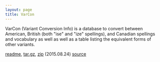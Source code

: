 ```yaml
---
layout: page
title: VarCon
---
```


VarCon (Variant Conversion Info) is a database to convert between
American, British (both "ise" and "ize" spellings), and Canadian
spellings and vocabulary as well as well as a table listing the
equivalent forms of other variants.

<a href="/varcon-readme">readme</a>,
<a href="http://downloads.sourceforge.net/wordlist/varcon-2015.08.24.tar.gz">tar.gz</a>,
<a href="http://downloads.sourceforge.net/wordlist/varcon-2015.08.24.zip">zip</a>
(2015.08.24)
[source](http://github.com/kevina/wordlist)        


